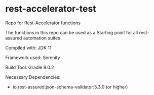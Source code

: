 # rest-accelerator-test
Repo for Rest-Accelerator functions

The functions in this repo can be used as a Starting point for all rest-assured automation suites

Compiled with: JDK 11

Framework used: Serenity

Build Tool: Gradle 8.0.2

Necessary Dependencies: 
* io.rest-assured:json-schema-validator:5.3.0 (or higher)
